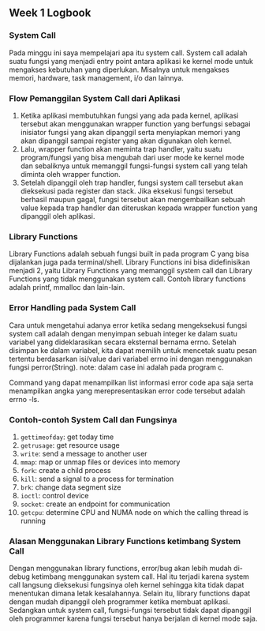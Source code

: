 ## Week 1 Logbook


### System Call
Pada minggu ini saya mempelajari apa itu system call. System call adalah suatu fungsi yang menjadi entry point antara aplikasi ke kernel mode untuk mengakses kebutuhan yang diperlukan. Misalnya untuk mengakses memori, hardware, task management, i/o dan lainnya.

### Flow Pemanggilan System Call dari Aplikasi
1. Ketika aplikasi membutuhkan fungsi yang ada pada kernel, aplikasi tersebut akan menggunakan wrapper function yang berfungsi sebagai inisiator fungsi yang akan dipanggil serta menyiapkan memori yang akan dipanggil sampai register yang akan digunakan oleh kernel. 
2. Lalu, wrapper function akan meminta trap handler, yaitu suatu  program/fungsi yang bisa mengubah dari user mode ke kernel mode dan sebaliknya untuk memanggil fungsi-fungsi system call yang telah diminta oleh wrapper function. 
3. Setelah dipanggil oleh trap handler, fungsi system call tersebut akan dieksekusi pada register dan stack. 
Jika eksekusi fungsi tersebut berhasil maupun gagal, fungsi tersebut akan mengembailkan sebuah value kepada trap handler dan diteruskan kepada wrapper function yang dipanggil oleh aplikasi. 

### Library Functions
Library Functions adalah sebuah fungsi built in pada program C yang bisa dijalankan juga pada terminal/shell. Library Functions ini bisa didefinisikan menjadi 2, yaitu Library Functions yang memanggil system call dan Library Functions yang tidak menggunakan system call. Contoh library functions adalah printf, mmalloc dan lain-lain.

### Error Handling pada System Call
Cara untuk mengetahui adanya error ketika sedang mengeksekusi fungsi system call adalah dengan menyimpan sebuah integer ke dalam suatu variabel yang dideklarasikan secara eksternal bernama errno. Setelah disimpan ke dalam variabel, kita dapat memilih untuk mencetak suatu pesan tertentu berdasarkan isi/value dari variabel errno ini dengan menggunakan fungsi perror(String). note: dalam case ini adalah pada program c.

Command yang dapat menampilkan list informasi error code apa saja serta menampilkan angka yang merepresentasikan error code tersebut adalah errno -ls.

### Contoh-contoh System Call dan Fungsinya
1. `gettimeofday`: get today time
2. `getrusage`: get resource usage
3. `write`: send a message to another user
4. `mmap`: map or unmap files or devices into memory
5. `fork`: create a child process
6. `kill`: send a signal to a process for termination
7. `brk`: change data segment size
8. `ioctl`: control device
9. `socket`: create an endpoint for communication
10. `getcpu`: determine  CPU  and NUMA node on which the calling thread is
       running

### Alasan Menggunakan Library Functions ketimbang System Call
Dengan menggunakan library functions, error/bug akan lebih mudah di-debug ketimbang menggunakan system call. Hal itu terjadi karena system call langsung dieksekusi fungsinya oleh kernel sehingga kita tidak dapat menentukan dimana letak kesalahannya.  Selain itu, library functions dapat dengan mudah dipanggil oleh programmer ketika membuat aplikasi. Sedangkan untuk system call, fungsi-fungsi tersebut tidak dapat dipanggil oleh programmer karena fungsi tersebut hanya berjalan di kernel mode saja.




